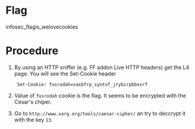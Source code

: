 # Flag

infosec_flagis_welovecookies

# Procedure

1. By using an HTTP sniffer (e.g. FF addon Live HTTP headers) get the L4 page.
   You will see the Set-Cookie header
   
		Set-Cookie: fusrodah=vasbfrp_syntvf_jrybirpbbxvrf

2. Value of `fusrodah` cookie is the flag. It seems to be encrypted with the
   Cesar's chiper.

3. Go to `http://www.xarg.org/tools/caesar-cipher/` an try to deccrypt it with
   the key `13`.
